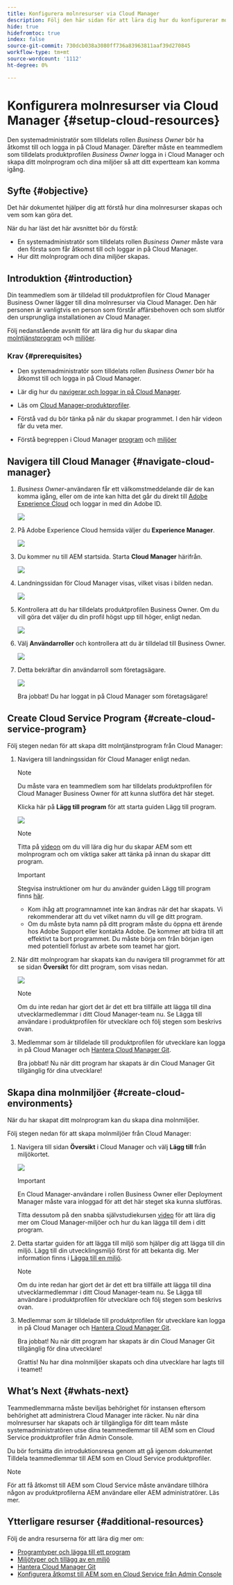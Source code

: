 ```yaml
---
title: Konfigurera molnresurser via Cloud Manager
description: Följ den här sidan för att lära dig hur du konfigurerar molnresurser via Cloud Manager
hide: true
hidefromtoc: true
index: false
source-git-commit: 730dcb038a3080ff736a83963811aaf39d270845
workflow-type: tm+mt
source-wordcount: '1112'
ht-degree: 0%

---
```


# Konfigurera molnresurser via Cloud Manager {#setup-cloud-resources}

Den systemadministratör som tilldelats rollen *Business Owner* bör ha åtkomst till och logga in på Cloud Manager. Därefter måste en teammedlem som tilldelats produktprofilen *Business Owner* logga in i Cloud Manager och skapa ditt molnprogram och dina miljöer så att ditt expertteam kan komma igång.

## Syfte {#objective}

Det här dokumentet hjälper dig att förstå hur dina molnresurser skapas och vem som kan göra det.

När du har läst det här avsnittet bör du förstå:

* En systemadministratör som tilldelats rollen *Business Owner* måste vara den första som får åtkomst till och loggar in på Cloud Manager.
* Hur ditt molnprogram och dina miljöer skapas.

## Introduktion {#introduction}

Din teammedlem som är tilldelad till produktprofilen för Cloud Manager Business Owner lägger till dina molnresurser via Cloud Manager. Den här personen är vanligtvis en person som förstår affärsbehoven och som slutför den ursprungliga installationen av Cloud Manager.

Följ nedanstående avsnitt för att lära dig hur du skapar dina [molntjänstprogram](#create-cloud-service-program) och [miljöer](#create-cloud-environments).

### Krav {#prerequisites}

* Den systemadministratör som tilldelats rollen *Business Owner* bör ha åtkomst till och logga in på Cloud Manager.

* Lär dig hur du [navigerar och loggar in på Cloud Manager](https://experienceleague.adobe.com/docs/experience-manager-cloud-service/onboarding/what-is-required/navigate-to-cloud-manager.html?lang=en).

* Läs om [Cloud Manager-produktprofiler](https://experienceleague.adobe.com/docs/experience-manager-cloud-service/onboarding/onboarding-concepts/aem-cs-team-product-profiles.html?lang=en#cloud-manager-product-profiles).

* Förstå vad du bör tänka på när du skapar programmet. I den här videon får du veta mer.

* Förstå begreppen i Cloud Manager [program](https://experienceleague.adobe.com/docs/experience-manager-cloud-service/onboarding/getting-access/understand-program-types.html?lang=en) och [miljöer](https://experienceleague.adobe.com/docs/experience-manager-cloud-service/implementing/using-cloud-manager/manage-environments.html?lang=en)

## Navigera till Cloud Manager {#navigate-cloud-manager}

1. *Business Owner*-användaren får ett välkomstmeddelande där de kan komma igång, eller om de inte kan hitta det går du direkt till [Adobe Experience Cloud](https://experience.adobe.com/#/@ccs/home) och loggar in med din Adobe ID.

   ![](/help/onboarding/onboarding-journey/assets/setup-resources1.png)

1. På Adobe Experience Cloud hemsida väljer du **Experience Manager**.

   ![](/help/onboarding/onboarding-journey/assets/setup-resources2.png)

1. Du kommer nu till AEM startsida. Starta **Cloud Manager** härifrån.

   ![](/help/onboarding/onboarding-journey/assets/setup-resources3.png)

1. Landningssidan för Cloud Manager visas, vilket visas i bilden nedan.

   ![](/help/onboarding/onboarding-journey/assets/setup-resources4.png)

1. Kontrollera att du har tilldelats produktprofilen Business Owner. Om du vill göra det väljer du din profil högst upp till höger, enligt nedan.

   ![](/help/onboarding/onboarding-journey/assets/setup-resources5.png)

1. Välj **Användarroller** och kontrollera att du är tilldelad till Business Owner.

   ![](/help/onboarding/onboarding-journey/assets/setup-resources6.png)

1. Detta bekräftar din användarroll som företagsägare.

   ![](/help/onboarding/onboarding-journey/assets/setup-resources7.png)

   Bra jobbat! Du har loggat in på Cloud Manager som företagsägare!

## Create Cloud Service Program {#create-cloud-service-program}

Följ stegen nedan för att skapa ditt molntjänstprogram från Cloud Manager:

1. Navigera till landningssidan för Cloud Manager enligt nedan.

   >[!NOTE]
   >Du måste vara en teammedlem som har tilldelats produktprofilen för Cloud Manager Business Owner för att kunna slutföra det här steget.

   Klicka här på **Lägg till program** för att starta guiden Lägg till program.

   ![](/help/onboarding/onboarding-journey/assets/setup-resources4.png)

   >[!NOTE]
   >Titta på [videon](https://experienceleague.adobe.com/docs/experience-manager-learn/cloud-service/cloud-manager/programs.html?lang=en) om du vill lära dig hur du skapar AEM som ett molnprogram och om viktiga saker att tänka på innan du skapar ditt program.

   >[!IMPORTANT]
   >Stegvisa instruktioner om hur du använder guiden Lägg till program finns [här](https://experienceleague.adobe.com/docs/experience-manager-cloud-service/onboarding/getting-access/production-programs/creating-production-program.html?lang=en).
   >
   >* Kom ihåg att programnamnet inte kan ändras när det har skapats. Vi rekommenderar att du vet vilket namn du vill ge ditt program.
   >* Om du måste byta namn på ditt program måste du öppna ett ärende hos Adobe Support eller kontakta Adobe. De kommer att bidra till att effektivt ta bort programmet. Du måste börja om från början igen med potentiell förlust av arbete som teamet har gjort.


1. När ditt molnprogram har skapats kan du navigera till programmet för att se sidan **Översikt** för ditt program, som visas nedan.

   ![](/help/onboarding/onboarding-journey/assets/setup-resources8.png)

   >[!NOTE]
   >Om du inte redan har gjort det är det ett bra tillfälle att lägga till dina utvecklarmedlemmar i ditt Cloud Manager-team nu. Se Lägga till användare i produktprofilen för utvecklare och följ stegen som beskrivs ovan.

1. Medlemmar som är tilldelade till produktprofilen för utvecklare kan logga in på Cloud Manager och [Hantera Cloud Manager Git](https://experienceleague.adobe.com/docs/experience-manager-cloud-service/implementing/managing-code/accessing-git.html?lang=en).

   Bra jobbat! Nu när ditt program har skapats är din Cloud Manager Git tillgänglig för dina utvecklare!


## Skapa dina molnmiljöer {#create-cloud-environments}

När du har skapat ditt molnprogram kan du skapa dina molnmiljöer.

Följ stegen nedan för att skapa molnmiljöer från Cloud Manager:

1. Navigera till sidan **Översikt** i Cloud Manager och välj **Lägg till** från miljökortet.

   ![](/help/onboarding/onboarding-journey/assets/setup-resources9.png)

   >[!IMPORTANT]
   >En Cloud Manager-användare i rollen Business Owner eller Deployment Manager måste vara inloggad för att det här steget ska kunna slutföras.

   Titta dessutom på den snabba självstudiekursen [video](https://experienceleague.adobe.com/docs/experience-manager-learn/cloud-service/cloud-manager/environments.html?lang=en) för att lära dig mer om Cloud Manager-miljöer och hur du kan lägga till dem i ditt program.

1. Detta startar guiden för att lägga till miljö som hjälper dig att lägga till din miljö. Lägg till din utvecklingsmiljö först för att bekanta dig. Mer information finns i [Lägga till en miljö](https://experienceleague.adobe.com/docs/experience-manager-cloud-service/implementing/using-cloud-manager/manage-environments.html?lang=en#adding-environments).

   >[!NOTE]
   >Om du inte redan har gjort det är det ett bra tillfälle att lägga till dina utvecklarmedlemmar i ditt Cloud Manager-team nu. Se Lägga till användare i produktprofilen för utvecklare och följ stegen som beskrivs ovan.

1. Medlemmar som är tilldelade till produktprofilen för utvecklare kan logga in på Cloud Manager och [Hantera Cloud Manager Git](https://experienceleague.adobe.com/docs/experience-manager-cloud-service/implementing/managing-code/accessing-git.html?lang=en).

   Bra jobbat! Nu när ditt program har skapats är din Cloud Manager Git tillgänglig för dina utvecklare!

   Grattis! Nu har dina molnmiljöer skapats och dina utvecklare har lagts till i teamet!

## What’s Next {#whats-next}

Teammedlemmarna måste beviljas behörighet för instansen eftersom behörighet att administrera Cloud Manager inte räcker. Nu när dina molnresurser har skapats och är tillgängliga för ditt team måste systemadministratören utse dina teammedlemmar till AEM som en Cloud Service produktprofiler från Admin Console.

Du bör fortsätta din introduktionsresa genom att gå igenom dokumentet Tilldela teammedlemmar till AEM som en Cloud Service produktprofiler.

>[!NOTE]
>För att få åtkomst till AEM som Cloud Service måste användare tillhöra någon av produktprofilerna AEM användare eller AEM administratörer. Läs mer.

## Ytterligare resurser {#additional-resources}

Följ de andra resurserna för att lära dig mer om:

* [Programtyper och lägga till ett program](https://experienceleague.adobe.com/docs/experience-manager-learn/cloud-service/cloud-manager/programs.html?lang=en)
* [Miljötyper och tillägg av en miljö](https://experienceleague.adobe.com/docs/experience-manager-learn/cloud-service/cloud-manager/environments.html?lang=en)
* [Hantera Cloud Manager Git](https://experienceleague.adobe.com/docs/experience-manager-cloud-service/implementing/managing-code/accessing-git.html?lang=en)
* [Konfigurera åtkomst till AEM som en Cloud Service från Admin Console](https://experienceleague.adobe.com/docs/experience-manager-learn/cloud-service/accessing/overview.html?lang=en#adobe-ims-users)
